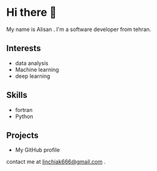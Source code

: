 # Hi there 👋

My name is Alisan . I'm a software developer from tehran.

## Interests

- data analysis
- Machine learning
- deep learning

## Skills

- fortran
- Python

## Projects

- My GitHub profile

contact me at linchiak666@gmail.com .
